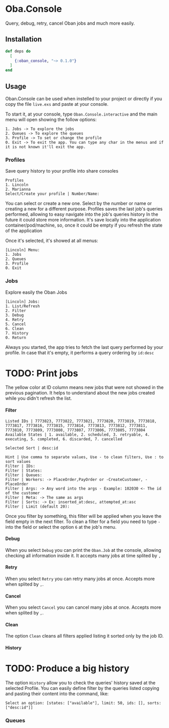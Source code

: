 # Oba.Console

Query, debug, retry, cancel Oban jobs and much more easily.

## Installation

```elixir
def deps do
  [
    {:oban_console, "~> 0.1.0"}
  ]
end
```

## Usage

Oban.Console can be used when instelled to your project or directly if you copy the file `live.exs` and paste at your console.

To start it, at your console, type `Oban.Console.interactive` and the main menu will open showing the follow options:

```
1. Jobs -> To explore the jobs
2. Queues -> To explore the queues
3. Profile -> To set or change the profile
0. Exit -> To exit the app. You can type any char in the menus and if it is not known it'll exit the app.
```

### Profiles
Save query history to your profile into share consoles

```
Profiles
1. Lincoln
2. Marianna
Select/Create your profile | Number/Name:
```

You can select or create a new one. Select by the number or name or creating a new for a different purpose.
Profiles saves the last job's queries performed, allowing to easy navigate into the job's queries history
In the future it could store more information.
It's save locally into the application container/pod/machine, so, once it could be empty if you refresh the state of the application

Once it's selected, it's showed at all menus:

```
[Lincoln] Menu:
1. Jobs
2. Queues
3. Profile
0. Exit
```

### Jobs
Explore easily the Oban Jobs

```
[Lincoln] Jobs:
1. List/Refresh
2. Filter
3. Debug
4. Retry
5. Cancel
6. Clean
7. History
0. Return
```

Always you started, the app tries to fetch the last query performed by your profile. In case that it's empty, it performs a query ordering by `id:desc`

# TODO: Print jobs

The yellow color at ID column means new jobs that were not showed in the previous pagination. It helps to understand about the new jobs created while you didn't refresh the list.

#### Filter
```
Listed IDs | 7773823, 7773822, 7773821, 7773820, 7773819, 7773818, 7773817, 7773816, 7773815, 7773814, 7773813, 7773812, 7773811, 7773810, 7773809, 7773808, 7773807, 7773806, 7773805, 7773804
Available States | 1. available, 2. scheduled, 3. retryable, 4. executing, 5. completed, 6. discarded, 7. cancelled

Selected Sort | desc:id

Hint | Use comma to separate values, Use - to clean filters, Use : to sort values
Filter | IDs:
Filter | States:
Filter | Queues:
Filter | Workers: -> PlaceOrder,PayOrder or -CreateCustomer, -PlaceOrder
Filter | Args: -> Any word into the args - Example: 102030 <- The id of the customer
Filter | Meta: -> The same as args
Filter | Sorts: -> Ex: inserted_at:desc, attempted_at:asc
Filter | Limit (default 20):
```

Once you filter by something, this filter will be applied when you leave the field empty in the next filter.
To clean a filter for a field you need to type `-` into the field or select the option `6` at the job's menu.

#### Debug

When you select `Debug` you can print the `Oban.Job` at the console, allowing checking all information inside it. It accepts many jobs at time splited by `,`

#### Retry

When you select `Retry` you can retry many jobs at once. Accepts more when splited by `,`.

#### Cancel

When you select `Cancel` you can cancel many jobs at once. Accepts more when splited by `,`.

#### Clean

The option `Clean` cleans all filters applied listing it sorted only by the job ID.

#### History

# TODO: Produce a big history

The option `History` allow you to check the queries' history saved at the selected Profile. You can easily define filter by the queries listed copying and pasting their content into the command, like:

```
Select an option: [states: ["available"], limit: 50, ids: [], sorts: ["desc:id"]]
```

### Queues
